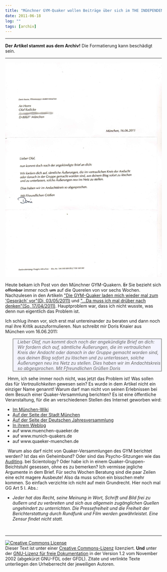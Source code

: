 ```yaml
---
title: "Münchner GYM-Quaker wollen Beiträge über sich im THE INDEPENDENT FRIEND löschen"
date: 2011-06-18
log: ""
tags: [archiv]
---
```

<hr><b>Der Artikel stammt aus dem Archiv!</b> Die Formatierung kann beschädigt sein.<hr>


![brief_doris_0.jpg](brief_doris_0.jpg)

Heute bekam ich Post von den M&uuml;nchner GYM-Quakern. <strike>Er</strike> Sie bezieht sich <strike>offenbar</strike> immer noch <strike>um</strike> auf die Querelen von vor sechs Wochen. Nachzulesen in den Artikeln <a href="http://www.the-independent-friend.de/?q=node/736">&quot;Die GYM-Quaker laden mich wieder mal zum 'Gespr&auml;ch' vor&quot;(Di, 03/05/2011)</a> und <a href="http://www.the-independent-friend.de/?q=node/727">&quot;...Da muss ich mal dr&uuml;ber nach denken&quot;(So, 17/04/2011)</a>. Hauptproblem war, dass ich nicht wusste, was denn nun eigentlich das Problem ist.
<!--break-->
Ich schlug ihnen vor, sich erst mal untereinander zu beraten und dann noch mal ihre Kritik auszuformulieren. Nun schreibt mir Doris Knaier aus M&uuml;nchen vom 16.06.2011:
<blockquote style="background: none repeat scroll 0% 0% rgb(244, 244, 255); border: 2px solid rgb(153, 153, 153);" width="80%;"> <i>Lieber Olaf,</i>  <i>nun kommt doch noch der angek&uuml;ndigte Brief an dich:</i>  <i>Wir fordern dich auf, s&auml;mtliche &Auml;u&szlig;erungen, die im vertraulichen Kreis der Andacht oder danach in der Gruppe gemacht worden sind, aus deinen Blog sofort zu l&ouml;schen und zu unterlassen, solche &Auml;u&szlig;erungen neu ins Netz zu stellen.</i>  <i>Dies haben wir im Andachtskreis so abgesprochen.</i>  <i>Mit Ffreundlichen Gr&uuml;&szlig;en</i>  <i>Doris</i> </blockquote>
&nbsp;
Hmm, ich sehe immer noch nicht, was jetzt das Problem ist! Was sollen das f&uuml;r <i>Vertraulichkeiten</i> gewesen sein? Es wurde in dem Artikel nicht ein einziger Name genannt! Warum darf man nicht von seinen Erlebnissen bei dem Besuch einer Quaker-Versammlung berichten? Es ist eine &ouml;ffentliche Veranstaltung, f&uuml;r die an verschiedenen Stellen des Internet geworben wird:
<ul>
    <li><a href="http://www.monacomedia.de/muenchenwiki/index.php/Qu%C3%A4ker_-_Religi%C3%B6se_Gesellschaft_der_Freunde">Im M&uuml;nchen-Wiki</a></li>
    <li><a href="http://www.muenchen.de/Stadtleben/Glaube_Kirche/Gottesdienste_Messen/270928/Gottesdienste_in_Muenchen.html">Auf der Seite der Stadt M&uuml;nchen</a></li>
    <li><a href="http://www.rgdf.de//index.php?option=com_content&amp;task=blogsection&amp;id=13&amp;Itemid=62">Auf der Seite der Deutschen Jahresversammlung</a></li>
    <li><a href="http://munichquakers.blogspot.com/">In ihrem Weblog</a></li>
    <li>auf www.muenchen-quaeker.de</li>
    <li>auf www.munich-quakers.de</li>
    <li>auf www.quaeker-muenchen.de</li>
</ul>
&nbsp;
Warum also darf nicht von Quaker-Versammlungen des GYM berichtet werden? Ist das ein Geheimbund? Oder sind das Psycho-Sitzungen wie das <a href="http://de.wikipedia.org/wiki/Auditing_%28Scientology%29#Auditing">Auditing</a>. bei Scientology? Oder habe ich in einem Quaker-Gruppen-Beichtstuhl gesessen, ohne es zu bemerken? Ich vermisse jegliche Argumente in dem Brief. F&uuml;r sechs Wochen Beratung sind die paar Zeilen eine echt magere Ausbeute! Also da muss schon ein bisschen mehr kommen. So einfach verzichte ich nicht auf mein Grundrecht. Hier noch mal GG Art 5 I. Abs.:
&nbsp;
<ul>
    <li><i>Jeder hat das Recht, seine Meinung in Wort, Schrift und Bild frei zu &auml;u&szlig;ern und zu verbreiten und sich aus allgemein zug&auml;nglichen Quellen ungehindert zu unterrichten. Die Pressefreiheit und die Freiheit der Berichterstattung durch Rundfunk und Film werden gew&auml;hrleistet. Eine Zensur findet nicht statt.</i></li>
</ul>
&nbsp;
<hr />
<a rel="license" href="http://creativecommons.org/licenses/by-sa/3.0/de/"><img alt="Creative Commons License" style="border-width: 0pt;" src="http://i.creativecommons.org/l/by-sa/3.0/de/88x31.png" /></a><br />
Dieser <span xmlns:dc="http://purl.org/dc/elements/1.1/" href="http://purl.org/dc/dcmitype/Text" rel="dc:type">Text</span> ist unter einer <a rel="license" href="http://creativecommons.org/licenses/by-sa/3.0/de/">Creative Commons-Lizenz</a> lizenziert. <b>Und</b> unter der <a href="http://de.wikipedia.org/wiki/GFDL">GNU-Lizenz f&uuml;r freie Dokumentation</a> in der Version 1.2 vom November 2002 (abgek&uuml;rzt GNU-FDL oder GFDL). Zitate und verlinkte Texte unterliegen den Urheberrecht der jeweiligen Autoren.

